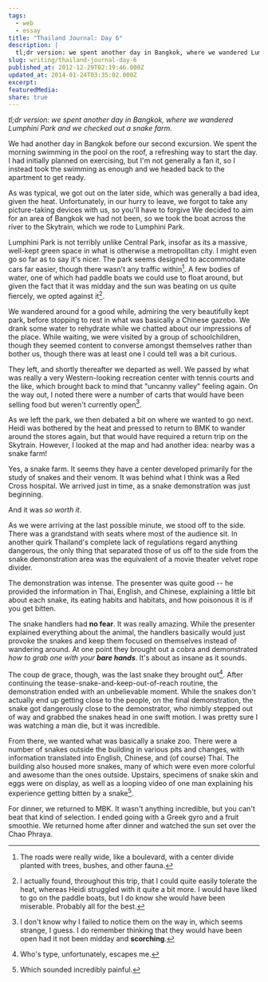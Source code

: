 ```yaml
---
tags:
  - web
  - essay
title: "Thailand Journal: Day 6"
description: |
  tl;dr version: we spent another day in Bangkok, where we wandered Lumphini Park and we checked out a snake farm. We had another day in Bangkok before our second excursion. We spent the morning swimming in the pool on the roof, a refreshing way to start the day. I had initially planned on exercising, but \[…]
slug: writing/thailand-journal-day-6
published_at: 2012-12-29T02:19:46.000Z
updated_at: 2014-01-24T03:35:02.000Z
excerpt:
featuredMedia:
share: true
---
```


_tl;dr version: we spent another day in Bangkok, where we wandered Lumphini Park and we checked out a snake farm._

We had another day in Bangkok before our second excursion. We spent the morning swimming in the pool on the roof, a refreshing way to start the day. I had initially planned on exercising, but I'm not generally a fan it, so I instead took the swimming as enough and we headed back to the apartment to get ready.

As was typical, we got out on the later side, which was generally a bad idea, given the heat. Unfortunately, in our hurry to leave, we forgot to take any picture-taking devices with us, so you'll have to forgive We decided to aim for an area of Bangkok we had not been, so we took the boat across the river to the Skytrain, which we rode to Lumphini Park.

Lumphini Park is not terribly unlike Central Park, insofar as its a massive, well-kept green space in what is otherwise a metropolitan city. I might even go so far as to say it's nicer. The park seems designed to accommodate cars far easier, though there wasn't any traffic within[^1]. A few bodies of water, one of which had paddle boats we could use to float around, but given the fact that it was midday and the sun was beating on us quite fiercely, we opted against it[^2].

We wandered around for a good while, admiring the very beautifully kept park, before stopping to rest in what was basically a Chinese gazebo. We drank some water to rehydrate while we chatted about our impressions of the place. While waiting, we were visited by a group of schoolchildren, though they seemed content to converse amongst themselves rather than bother us, though there was at least one I could tell was a bit curious.

They left, and shortly thereafter we departed as well. We passed by what was really a very Western-looking recreation center with tennis courts and the like, which brought back to mind that "uncanny valley" feeling again. On the way out, I noted there were a number of carts that would have been selling food but weren't currently open[^3].

As we left the park, we then debated a bit on where we wanted to go next. Heidi was bothered by the heat and pressed to return to BMK to wander around the stores again, but that would have required a return trip on the Skytrain. However, I looked at the map and had another idea: nearby was a snake farm!

Yes, a snake farm. It seems they have a center developed primarily for the study of snakes and their venom. It was behind what I think was a Red Cross hospital. We arrived just in time, as a snake demonstration was just beginning.

And it was _so worth it_.

As we were arriving at the last possible minute, we stood off to the side. There was a grandstand with seats where most of the audience sit. In another quirk Thailand's complete lack of regulations regard anything dangerous, the only thing that separated those of us off to the side from the snake demonstration area was the equivalent of a movie theater velvet rope divider.

The demonstration was intense. The presenter was quite good -- he provided the information in Thai, English, and Chinese, explaining a little bit about each snake, its eating habits and habitats, and how poisonous it is if you get bitten.

The snake handlers had **no fear**. It was really amazing. While the presenter explained everything about the animal, the handlers basically would just provoke the snakes and keep them focused on themselves instead of wandering around. At one point they brought out a cobra and demonstrated _how to grab one with your **bare hands**_. It's about as insane as it sounds.

The coup de grace, though, was the last snake they brought out[^4]. After continuing the tease-snake-and-keep-out-of-reach routine, the demonstration ended with an unbelievable moment. While the snakes don't actually end up getting close to the people, on the final demonstration, the snake got dangerously close to the demonstrator, who nimbly stepped out of way and grabbed the snakes head in one swift motion. I was pretty sure I was watching a man die, but it was incredible.

From there, we wanted what was basically a snake zoo. There were a number of snakes outside the building in various pits and changes, with information translated into English, Chinese, and (of course) Thai. The building also housed more snakes, many of which were even more colorful and awesome than the ones outside. Upstairs, specimens of snake skin and eggs were on display, as well as a looping video of one man explaining his experience getting bitten by a snake[^5].

For dinner, we returned to MBK. It wasn't anything incredible, but you can't beat that kind of selection. I ended going with a Greek gyro and a fruit smoothie. We returned home after dinner and watched the sun set over the Chao Phraya.

[^1]: The roads were really wide, like a boulevard, with a center divide planted with trees, bushes, and other fauna.

[^2]: I actually found, throughout this trip, that I could quite easily tolerate the heat, whereas Heidi struggled with it quite a bit more. I would have liked to go on the paddle boats, but I do know she would have been miserable. Probably all for the best.

[^3]: I don't know why I failed to notice them on the way in, which seems strange, I guess. I do remember thinking that they would have been open had it not been midday and **scorching**.

[^4]: Who's type, unfortunately, escapes me.

[^5]: Which sounded incredibly painful.
